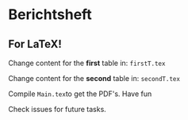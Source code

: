 # Berichtsheft

## For LaTeX!
Change content for the **first** table in:
``firstT.tex``

Change content for the **second** table in:
``secondT.tex``

Compile ``Main.tex``to get the PDF's.
Have fun

Check issues for future tasks.
